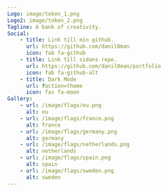 ```yaml
---
Logo: image/token_1.png
Logo2: image/token_2.png
Tagline: A bank of creativity.
Social:
    - title: Link till min github.
      url: https://github.com/danil0man
      icon: fab fa-github
    - title: Link till sidans repo.
      url: https://github.com/danil0man/portfolio
      icon: fab fa-github-alt
    - title: Dark Mode
      url: ?action=theme
      icon: fas fa-moon
Gallery:
    - url: /image/flags/eu.png
      alt: eu
    - url: /image/flags/france.png
      alt: france
    - url: /image/flags/germany.png
      alt: germany
    - url: /image/flags/netherlands.png
      alt: netherlands
    - url: /image/flags/spain.png
      alt: spain
    - url: /image/flags/sweden.png
      alt: sweden
---
```

